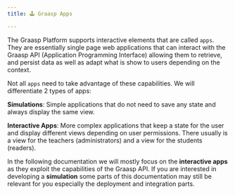 ```yaml
---
title: 🕹️ Graasp Apps

---
```


The Graasp Platform supports interactive elements that are called `apps`. They are essentially single page web applications that can interact with the Graasp API (Application Programming Interface) allowing them to retrieve, and persist data as well as adapt what is show to users depending on the context.

Not all `apps` need to take advantage of these capabilities. We will differentiate 2 types of apps:

**Simulations**: Simple applications that do not need to save any state and always display the same view.

**Interactive Apps**: More complex applications that keep a state for the user and display different views depending on user permissions. There usually is a view for the teachers (administrators) and a view for the students (readers).

In the following documentation we will mostly focus on the **interactive apps** as they exploit the capabilities of the Graasp API. If you are interested in developing a **simulation** some parts of this documentation may still be relevant for you especially the deployment and integration parts.
